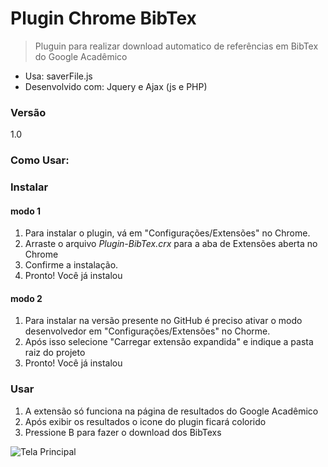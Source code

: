 Plugin  Chrome BibTex
=========================

>Pluguin para realizar download automatico de referências em BibTex do Google Acadêmico

* Usa: saverFile.js 
* Desenvolvido com: Jquery e Ajax (js e PHP)

### Versão
1.0
### Como Usar:

### Instalar

#### modo 1

1. Para instalar o plugin, vá em "Configurações/Extensões" no Chrome.
2. Arraste o arquivo *Plugin-BibTex.crx* para a aba de Extensões aberta no Chrome
3. Confirme a instalação.
4. Pronto! Você já instalou

#### modo 2

1. Para instalar na versão presente no GitHub é preciso ativar o modo desenvolvedor em "Configurações/Extensões" no Chorme.
2. Após isso selecione "Carregar extensão expandida" e indique a pasta raiz do projeto
3. Pronto! Você já instalou

###  Usar

1. A extensão só funciona na página de resultados do Google Acadêmico
2. Após exibir os resultados o icone do plugin ficará colorido
3. Pressione B para fazer o download dos BibTexs

![Tela Principal](https://github.com/LuisAraujo/PluginChromeBibTex/blob/master/icon128.png)